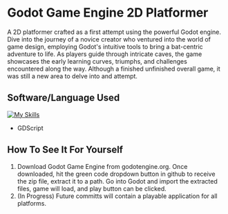 # Godot Game Engine 2D Platformer
 A 2D platformer crafted as a first attempt using the powerful Godot engine. Dive into the journey of a novice creator who ventured into the world of game design, employing Godot's intuitive tools to bring a bat-centric adventure to life. As players guide through intricate caves, the game showcases the early learning curves, triumphs, and challenges encountered along the way. Although a finished unfinished overall game, it was still a new area to delve into and attempt.

 ## Software/Language Used
[![My Skills](https://skillicons.dev/icons?i=godot)](https://skillicons.dev)

 - GDScript

 ## How To See It For Yourself
 1. Download Godot Game Engine from godotengine.org. Once downloaded, hit the green code dropdown button in github to receive the zip file, extract it to a path. Go into Godot and import the extracted files, game will load, and play button can be clicked.
 2. (In Progress) Future committs will contain a playable application for all platforms.
